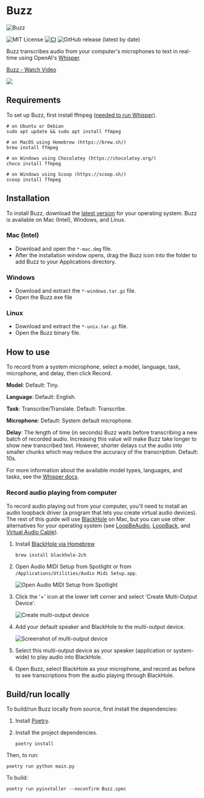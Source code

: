 # Buzz

![Buzz](buzz.png)

![MIT License](https://img.shields.io/badge/license-MIT-green)
[![CI](https://github.com/chidiwilliams/buzz/actions/workflows/ci.yml/badge.svg)](https://github.com/chidiwilliams/buzz/actions/workflows/ci.yml)
![GitHub release (latest by date)](https://img.shields.io/github/v/release/chidiwilliams/buzz)

Buzz transcribes audio from your computer's microphones to text in real-time using OpenAI's [Whisper](https://github.com/openai/whisper).

<a href="https://www.loom.com/share/564b753eb4d44b55b985b8abd26b55f7">
  <p>Buzz - Watch Video</p>
  <img style="max-width:300px;" src="https://cdn.loom.com/sessions/thumbnails/564b753eb4d44b55b985b8abd26b55f7-1664390912932-with-play.gif">
</a>

## Requirements

To set up Buzz, first install ffmpeg ([needed to run Whisper](https://github.com/openai/whisper#setup)).

```text
# on Ubuntu or Debian
sudo apt update && sudo apt install ffmpeg

# on MacOS using Homebrew (https://brew.sh/)
brew install ffmpeg

# on Windows using Chocolatey (https://chocolatey.org/)
choco install ffmpeg

# on Windows using Scoop (https://scoop.sh/)
scoop install ffmpeg
```

## Installation

To install Buzz, download the [latest version](https://github.com/chidiwilliams/buzz/releases/latest) for your operating system. Buzz is available on Mac (Intel), Windows, and Linux.

### Mac (Intel)

- Download and open the `*-mac.dmg` file.
- After the installation window opens, drag the Buzz icon into the folder to add Buzz to your Applications directory.

### Windows

- Download and extract the `*-windows.tar.gz` file.
- Open the Buzz.exe file

### Linux

- Download and extract the `*-unix.tar.gz` file.
- Open the Buzz binary file.

## How to use

To record from a system microphone, select a model, language, task, microphone, and delay, then click Record.

**Model**: Default: Tiny.

**Language**: Default: English.

**Task**: Transcribe/Translate. Default: Transcribe.

**Microphone**: Default: System default microphone.

**Delay**: The length of time (in seconds) Buzz waits before transcribing a new batch of recorded audio. Increasing this value will make Buzz take longer to show new transcribed text. However, shorter delays cut the audio into smaller chunks which may reduce the accuracy of the transcription. Default: 10s.

For more information about the available model types, languages, and tasks, see the [Whisper docs](https://github.com/openai/whisper).

### Record audio playing from computer

To record audio playing out from your computer, you'll need to install an audio loopback driver (a program that lets you create virtual audio devices). The rest of this guide will use [BlackHole](https://github.com/ExistentialAudio/BlackHole) on Mac, but you can use other alternatives for your operating system (see [LoopBeAudio](https://nerds.de/en/loopbeaudio.html), [LoopBack](https://rogueamoeba.com/loopback/), and [Virtual Audio Cable](https://vac.muzychenko.net/en/)).

1. Install [BlackHole via Homebrew](https://github.com/ExistentialAudio/BlackHole#option-2-install-via-homebrew)

   ```shell
   brew install blackhole-2ch
   ```

2. Open Audio MIDI Setup from Spotlight or from `/Applications/Utilities/Audio Midi Setup.app`.

   ![Open Audio MIDI Setup from Spotlight](https://existential.audio/howto/img/spotlight.png)

3. Click the '+' icon at the lower left corner and select 'Create Multi-Output Device'.

   ![Create multi-output device](https://existential.audio/howto/img/createmulti-output.png)

4. Add your default speaker and BlackHole to the multi-output device.

   ![Screenshot of multi-output device](https://existential.audio/howto/img/multi-output.png)

5. Select this multi-output device as your speaker (application or system-wide) to play audio into BlackHole.

6. Open Buzz, select BlackHole as your microphone, and record as before to see transcriptions from the audio playing through BlackHole.

## Build/run locally

To build/run Buzz locally from source, first install the dependencies:

1. Install [Poetry](https://python-poetry.org/docs/#installing-with-the-official-installer).
2. Install the project dependencies.

   ```shell
   poetry install
   ```

Then, to run:

```shell
poetry run python main.py
```

To build:

```shell
poetry run pyinstaller --noconfirm Buzz.spec
```
